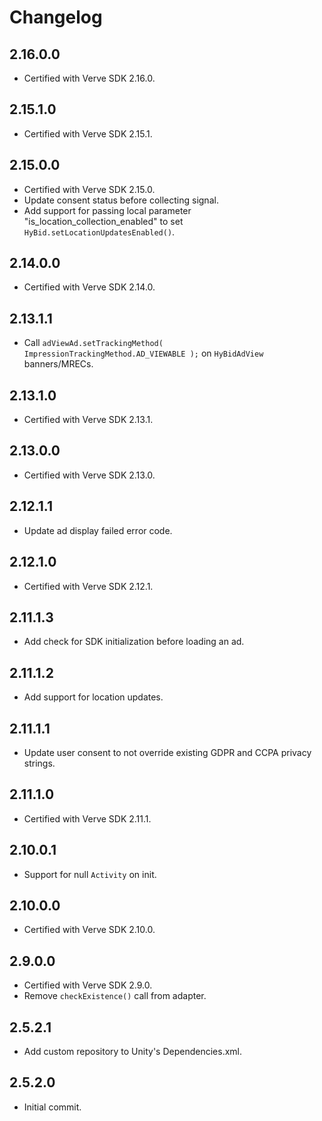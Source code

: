 # Changelog

## 2.16.0.0
* Certified with Verve SDK 2.16.0.

## 2.15.1.0
* Certified with Verve SDK 2.15.1.

## 2.15.0.0
* Certified with Verve SDK 2.15.0.
* Update consent status before collecting signal.
* Add support for passing local parameter "is_location_collection_enabled" to set `HyBid.setLocationUpdatesEnabled()`.

## 2.14.0.0
* Certified with Verve SDK 2.14.0.

## 2.13.1.1
* Call `adViewAd.setTrackingMethod( ImpressionTrackingMethod.AD_VIEWABLE );` on `HyBidAdView` banners/MRECs.

## 2.13.1.0
* Certified with Verve SDK 2.13.1.

## 2.13.0.0
* Certified with Verve SDK 2.13.0.

## 2.12.1.1
* Update ad display failed error code.

## 2.12.1.0
* Certified with Verve SDK 2.12.1.

## 2.11.1.3
* Add check for SDK initialization before loading an ad.

## 2.11.1.2
* Add support for location updates.

## 2.11.1.1
* Update user consent to not override existing GDPR and CCPA privacy strings.

## 2.11.1.0
* Certified with Verve SDK 2.11.1.

## 2.10.0.1
* Support for null `Activity` on init.

## 2.10.0.0
* Certified with Verve SDK 2.10.0.

## 2.9.0.0
* Certified with Verve SDK 2.9.0.
* Remove `checkExistence()` call from adapter.

## 2.5.2.1
* Add custom repository to Unity's Dependencies.xml.

## 2.5.2.0
* Initial commit.
